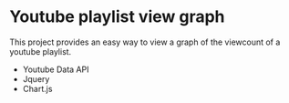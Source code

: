 # Youtube playlist view graph

This project provides an easy way to view a graph of the viewcount of a youtube playlist.

* Youtube Data API
* Jquery
* Chart.js

